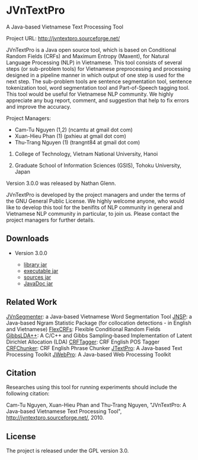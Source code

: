 # JVnTextPro

A Java-based Vietnamese Text Processing Tool

Project URL: http://jvntextpro.sourceforge.net/

JVnTextPro is a Java open source tool, which is based on Conditional Random Fields (CRFs) and Maximum Entropy (Maxent), for Natural Language Processing (NLP) in Vietnamese. This tool consists of several steps (or sub-problem tools) for Vietnamese preprocessing and processing designed in a pipeline manner in which output of one step is used for the next step. The sub-problem tools are sentence segmentation tool, sentence tokenization tool, word segmentation tool and Part-of-Speech tagging tool. This tool would be useful for Vietnamese NLP community. We highly appreciate any bug report, comment, and suggestion that help to fix errors and improve the accuracy.

Project Managers:

* Cam-Tu Nguyen (1,2) (ncamtu at gmail dot com)
* Xuan-Hieu Phan (1) (pxhieu at gmail dot com)
* Thu-Trang Nguyen (1) (trangnt84 at gmail dot com)

1. College of Technology, Vietnam National University, Hanoi

2. Graduate School of Information Sciences (GSIS), Tohoku University, Japan

Version 3.0.0 was released by Nathan Glenn.

JVnTextPro is developed by the project managers and under the terms of the GNU General Public License. 
We highly welcome anyone, who would like to develop this tool for the benifits of NLP community in general and Vietnamese NLP community in particular, to join us. 
Please contact the project managers for further details.

## Downloads

* Version 3.0.0

    - [library jar](https://github.com/garfieldnate/JVnTextPro/releases/download/3.0.0/JVnTextPro-3.0.0.jar)
    - [executable jar](https://github.com/garfieldnate/JVnTextPro/releases/download/3.0.0/JVnTextPro-executable-3.0.0.jar)
    - [sources jar](https://github.com/garfieldnate/JVnTextPro/releases/download/3.0.0/JVnTextPro-3.0.0-sources.jar)
    - [JavaDoc jar](https://github.com/garfieldnate/JVnTextPro/releases/download/3.0.0/JVnTextPro-3.0.0-javadoc.jar)

## Related Work

[JVnSegmenter](http://jvnsegmenter.sourceforge.net/): a Java-based Vietnamese Word Segmentation Tool
[JNSP](http://jnsp.sourceforge.net/): a Java-based Ngram Statistic Package (for collocation detections - in English and Vietnamese)
[FlexCRFs](http://flexcrfs.sourceforge.net/): Flexible Conditional Random Fields
[GibbsLDA++](http://gibbslda.sourceforge.net/): A C/C++ and Gibbs Sampling-based Implementation of Latent Dirichlet Allocation (LDA)
[CRFTagger](http://crftagger.sourceforge.net/): CRF English POS Tagger
[CRFChunker](http://crfchunker.sourceforge.net/): CRF English Phrase Chunker
[JTextPro](http://jtextpro.sourceforge.net/): A Java-based Text Processing Toolkit
[JWebPro](http://jwebpro.sourceforge.net/): A Java-based Web Processing Toolkit

## Citation

Researches using this tool for running experiments should include the following citation:

Cam-Tu Nguyen, Xuan-Hieu Phan and Thu-Trang Nguyen, "JVnTextPro: A Java-based Vietnamese Text Processing Tool", http://jvntextpro.sourceforge.net/, 2010.

## License

The project is released under the GPL version 3.0.
